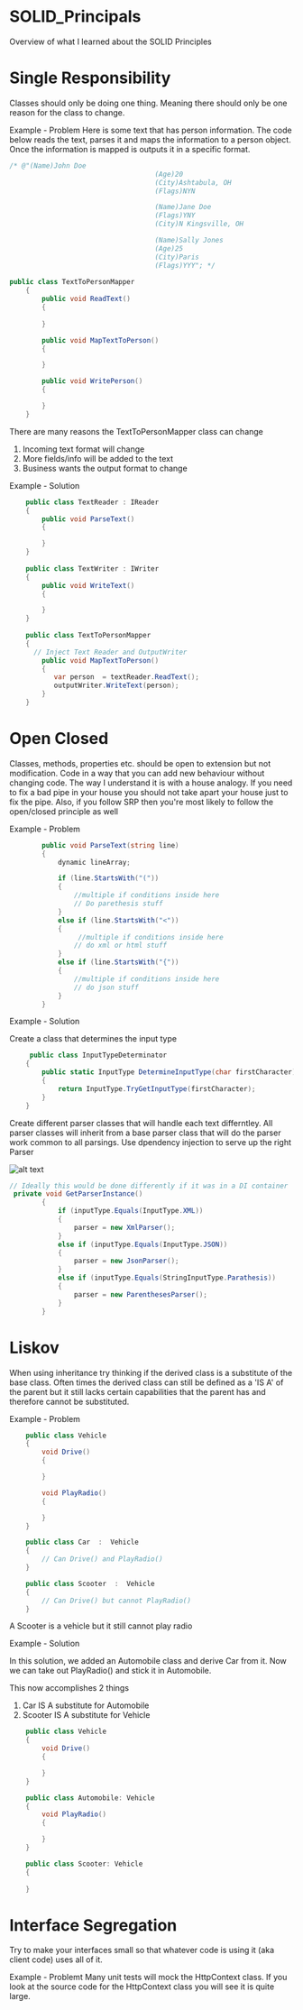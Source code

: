 # SOLID_Principals
Overview of what I learned about the SOLID Principles

# Single Responsibility
Classes should only be doing one thing. Meaning there should only be one reason for the class to change.

Example - Problem Here is some text that has person information. The code below reads the text, parses it and maps the information to a person object. Once the information is mapped is outputs it in a specific format.
```csharp
/* @"(Name)John Doe
                                    (Age)20
                                    (City)Ashtabula, OH
                                    (Flags)NYN

                                    (Name)Jane Doe
                                    (Flags)YNY
                                    (City)N Kingsville, OH

                                    (Name)Sally Jones
                                    (Age)25
                                    (City)Paris
                                    (Flags)YYY"; */
                                    
public class TextToPersonMapper
    {
        public void ReadText()
        {
         
        }

        public void MapTextToPerson()
        {

        }

        public void WritePerson()
        {

        }
    }
```
There are many reasons the TextToPersonMapper class can change

1) Incoming text format will change
2) More fields/info will be added to the text
3) Business wants the output format to change

Example - Solution
```csharp
    public class TextReader : IReader
    {
        public void ParseText()
        {

        }
    }
    
    public class TextWriter : IWriter
    {
        public void WriteText()
        {

        }
    }
    
    public class TextToPersonMapper
    {
      // Inject Text Reader and OutputWriter
        public void MapTextToPerson()
        {
           var person  = textReader.ReadText();
           outputWriter.WriteText(person);
        }
    }
```    
# Open Closed

Classes, methods, properties etc. should be open to extension but not modification. Code in a way that you can add new behaviour without changing code. The way I understand it is with a house analogy. If you need to fix a bad pipe in your house you should not take apart your house just to fix the pipe. Also, if you follow SRP then you're most likely to follow the open/closed principle as well

Example - Problem
```csharp
        public void ParseText(string line)
        {
            dynamic lineArray;

            if (line.StartsWith("("))
            {
                //multiple if conditions inside here
                // Do parethesis stuff
            }
            else if (line.StartsWith("<"))
            {
                 //multiple if conditions inside here
                // do xml or html stuff
            }
            else if (line.StartsWith("{"))
            {
                //multiple if conditions inside here
                // do json stuff
            }
        }
```        
Example - Solution

Create a class that determines the input type
```csharp
     public class InputTypeDeterminator
    {
        public static InputType DetermineInputType(char firstCharacter)
        {
            return InputType.TryGetInputType(firstCharacter);
        }
    }
```
Create different parser classes that will handle each text differntley. All parser classes will inherit from a base parser class that will do the parser work common to all parsings. Use dpendency injection to serve up the right Parser


![alt text](https://github.com/finekite/SOLID_Principals/blob/master/ParserPic.PNG)

```csharp
// Ideally this would be done differently if it was in a DI container
 private void GetParserInstance()
        {
            if (inputType.Equals(InputType.XML))
            {
                parser = new XmlParser();
            }
            else if (inputType.Equals(InputType.JSON))
            {
                parser = new JsonParser();
            }
            else if (inputType.Equals(StringInputType.Parathesis))
            {
                parser = new ParenthesesParser();
            }
        }
  ```
# Liskov

When using inheritance try thinking if the derived class is a substitute of the base class. Often times the derived class can still be defined as a 'IS A' of the parent but it still lacks certain capabilities that the parent has and therefore cannot be substituted.

Example - Problem

```csharp
    public class Vehicle
    {
        void Drive()
        {

        }

        void PlayRadio()
        {

        }
    }

    public class Car  :  Vehicle
    {
        // Can Drive() and PlayRadio()
    }

    public class Scooter  :  Vehicle
    {
        // Can Drive() but cannot PlayRadio()
    }
```
A Scooter is a vehicle but it still cannot play radio

Example - Solution

In this solution, we added an Automobile class and derive Car from it. Now we can take out PlayRadio() and stick it in Automobile.

This now accomplishes 2 things
1) Car IS A substitute for Automobile
2) Scooter IS A substitute for Vehicle
```csharp
    public class Vehicle
    {
        void Drive()
        {

        }
    }

    public class Automobile: Vehicle
    {
        void PlayRadio()
        {

        }
    }

    public class Scooter: Vehicle
    {
        
    }
```
# Interface Segregation

Try to make your interfaces small so that whatever code is using it (aka client code) uses all of it.

Example - Problemt
Many unit tests will mock the HttpContext class. If you look at the source code for the HttpContext class you will see it is quite large.



